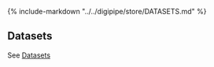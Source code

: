 {%
   include-markdown "../../digipipe/store/DATASETS.md"
%}
 
## Datasets

See [Datasets](../datasets/raw_datasets.md)
